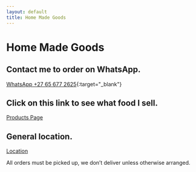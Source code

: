 ```yaml
---
layout: default
title: Home Made Goods
---
```


# Home Made Goods

## Contact me to order on WhatsApp.
[WhatsApp +27 65 677 2625](https://wa.me/27656772625){:target="_blank"}

## Click on this link to see what food I sell.
[Products Page](https://share.samsungcloud.com/sharedalbum/6JN1UIcZI4)

## General location.
[Location](https://maps.app.goo.gl/vDgT3D6rJisTjN4Z9)

All orders must be picked up, we don’t deliver unless otherwise arranged.
